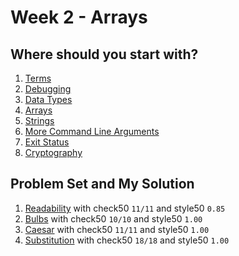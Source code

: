# Week 2 - Arrays
## Where should you start with?
1. [Terms](terms.md)
2. [Debugging](debugging.md)
3. [Data Types](data-types.md)
4. [Arrays](arrays.md)
5. [Strings](string.md)
6. [More Command Line Arguments](cla.md)
7. [Exit Status](exit-status.md)
8. [Cryptography](cryptography.md)
## Problem Set and My Solution
1. [Readability](pset-2/readability.c) with check50 `11/11` and style50 `0.85`
2. [Bulbs](pset-2/bulbs.c) with check50 `10/10` and style50 `1.00`
3. [Caesar](pset-2/caesar.c) with check50 `11/11` and style50 `1.00`
4. [Substitution](pset-2/subtitution.c) with check50 `18/18` and style50 `1.00`
